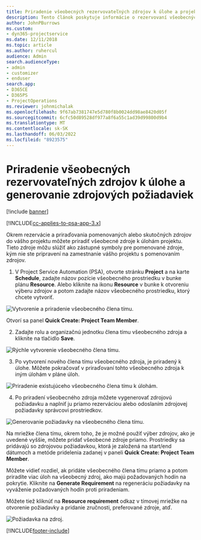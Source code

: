 ```yaml
---
title: Priradenie všeobecných rezervovateľných zdrojov k úlohe a projektovému tímu
description: Tento článok poskytuje informácie o rezervovaní všeobecných zdrojov úlohám a projektovým tímom.
author: JohnPBurrows
ms.custom:
- dyn365-projectservice
ms.date: 12/11/2018
ms.topic: article
ms.author: ruhercul
audience: Admin
search.audienceType:
- admin
- customizer
- enduser
search.app:
- D365CE
- D365PS
- ProjectOperations
ms.reviewer: johnmichalak
ms.openlocfilehash: 9f67ab7381747e5d780f8b0024dd98ae8420d05f
ms.sourcegitcommit: 6cfc50d89528df977a8f6a55c1ad39d99800d9b4
ms.translationtype: MT
ms.contentlocale: sk-SK
ms.lasthandoff: 06/03/2022
ms.locfileid: "8923575"
---
```

# <a name="assign-generic-bookable-resources-to-a-task-and-generate-resource-requirements"></a>Priradenie všeobecných rezervovateľných zdrojov k úlohe a generovanie zdrojových požiadaviek 

[!include [banner](../includes/psa-now-project-operations.md)]

[!INCLUDE[cc-applies-to-psa-app-3.x](../includes/cc-applies-to-psa-app-3x.md)]

Okrem rezervácie a priraďovania pomenovaných alebo skutočných zdrojov do vášho projektu môžete priradiť všeobecné zdroje k úlohám projektu. Tieto zdroje môžu slúžiť ako zástupné symboly pre pomenované zdroje, kým nie ste pripravení na zamestnanie vášho projektu s pomenovaním zdrojov. 

1. V Project Service Automation (PSA), otvorte stránku **Project** a na karte **Schedule**, zadajte názov pozície všeobecného prostriedku v bunke plánu **Resource**. Alebo kliknite na ikonu **Resource** v bunke k otvoreniu výberu zdrojov a potom zadajte názov všeobecného prostriedku, ktorý chcete vytvoriť.

![Vytvorenie a priradenie všeobecného člena tímu.](media/RM-how-to-9.png)

Otvorí sa panel **Quick Create: Project Team Member**. 

2. Zadajte rolu a organizačnú jednotku člena tímu všeobecného zdroja a kliknite na tlačidlo **Save**.

![Rýchle vytvorenie všeobecného člena tímu.](media/RM-how-to-10.png)

3. Po vytvorení nového člena tímu všeobecného zdroja, je priradený k úlohe. Môžete pokračovať v priraďovaní tohto všeobecného zdroja k iným úlohám v pláne úloh.

![Priradenie existujúceho všeobecného člena tímu k úlohám.](media/RM-how-to-11.png)

4. Po priradení všeobecného zdroja môžete vygenerovať zdrojovú požiadavku a naplniť ju priamo rezerváciou alebo odoslaním zdrojovej požiadavky správcovi prostriedkov.

![Generovanie požiadavky na všeobecného člena tímu.](media/RM-how-to-12.png)

Na mriežke člena tímu, okrem toho, že je možné použiť výber zdrojov, ako je uvedené vyššie, môžete pridať všeobecné zdroje priamo. Prostriedky sa pridávajú so zdrojovou požiadavkou, ktorá je založená na start/end dátumoch a metóde pridelenia zadanej v paneli **Quick Create: Project Team Member**.

Môžete vidieť rozdiel, ak pridáte všeobecného člena tímu priamo a potom priradíte viac úloh na všeobecný zdroj, ako majú požadovaných hodín na pokrytie. Kliknite na **Generate Requirement** na regeneráciu požiadavky na vyváženie požadovaných hodín proti priradeniam.

Môžete tiež kliknúť na **Resource requirement** odkaz v tímovej mriežke na otvorenie požiadavky a pridanie zručnosti, preferované zdroje, atď.

![Požiadavka na zdroj.](media/RM-how-to-13.png)



[!INCLUDE[footer-include](../includes/footer-banner.md)]
